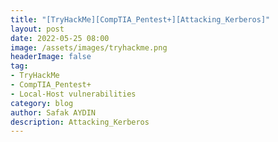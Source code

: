 ```yaml
---
title: "[TryHackMe][CompTIA_Pentest+][Attacking_Kerberos]"
layout: post
date: 2022-05-25 08:00
image: /assets/images/tryhackme.png
headerImage: false
tag:
- TryHackMe
- CompTIA_Pentest+
- Local-Host vulnerabilities
category: blog
author: Safak AYDIN
description: Attacking_Kerberos
---
```

